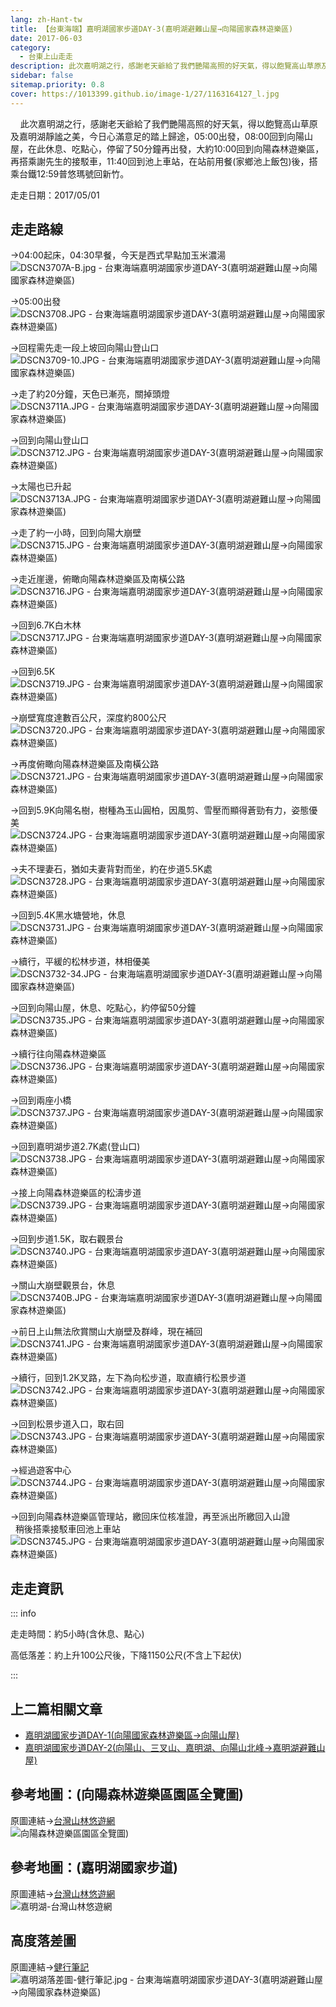 ```yaml
---
lang: zh-Hant-tw
title: 【台東海端】嘉明湖國家步道DAY-3(嘉明湖避難山屋→向陽國家森林遊樂區)
date: 2017-06-03
category: 
  - 台東上山走走
description: 此次嘉明湖之行，感謝老天爺給了我們艷陽高照的好天氣，得以飽覽高山草原及嘉明湖靜謐之美，今日心滿意足的踏上歸途，05:00出發，08:00回到向陽山屋，在此休息、吃點心，停留了50分鐘再出發，大約10:00回到向陽森林遊樂區，再搭乘謝先生的接駁車，11:40回到池上車站，在站前用餐(家鄉池上飯包)後，搭乘台鐵12:59普悠瑪號回新竹。
sidebar: false
sitemap.priority: 0.8
cover: https://1013399.github.io/image-1/27/1163164127_l.jpg
---
```


    此次嘉明湖之行，感謝老天爺給了我們艷陽高照的好天氣，得以飽覽高山草原及嘉明湖靜謐之美，今日心滿意足的踏上歸途，05:00出發，08:00回到向陽山屋，在此休息、吃點心，停留了50分鐘再出發，大約10:00回到向陽森林遊樂區，再搭乘謝先生的接駁車，11:40回到池上車站，在站前用餐(家鄉池上飯包)後，搭乘台鐵12:59普悠瑪號回新竹。

<!-- more -->

走走日期：2017/05/01

## 走走路線
→04:00起床，04:30早餐，今天是西式早點加玉米濃湯  
![DSCN3707A-B.jpg - 台東海端嘉明湖國家步道DAY-3(嘉明湖避難山屋→向陽國家森林遊樂區)](https://1013399.github.io/image-1/27/1163163946_l.jpg)

→05:00出發  
![DSCN3708.JPG - 台東海端嘉明湖國家步道DAY-3(嘉明湖避難山屋→向陽國家森林遊樂區)](https://1013399.github.io/image-1/27/1163163858_l.jpg)

→回程需先走一段上坡回向陽山登山口  
![DSCN3709-10.JPG - 台東海端嘉明湖國家步道DAY-3(嘉明湖避難山屋→向陽國家森林遊樂區)](https://1013399.github.io/image-1/27/1163165203_l.jpg)

→走了約20分鐘，天色已漸亮，關掉頭燈  
![DSCN3711A.JPG - 台東海端嘉明湖國家步道DAY-3(嘉明湖避難山屋→向陽國家森林遊樂區)](https://1013399.github.io/image-1/27/1163163374_l.jpg)

→回到向陽山登山口  
![DSCN3712.JPG - 台東海端嘉明湖國家步道DAY-3(嘉明湖避難山屋→向陽國家森林遊樂區)](https://1013399.github.io/image-1/27/1163164126_l.jpg)

→太陽也已升起  
![DSCN3713A.JPG - 台東海端嘉明湖國家步道DAY-3(嘉明湖避難山屋→向陽國家森林遊樂區)](https://1013399.github.io/image-1/27/1163164127_l.jpg)

→走了約一小時，回到向陽大崩壁  
![DSCN3715.JPG - 台東海端嘉明湖國家步道DAY-3(嘉明湖避難山屋→向陽國家森林遊樂區)](https://1013399.github.io/image-1/27/1163163669_l.jpg)

→走近崖邊，俯瞰向陽森林遊樂區及南橫公路  
![DSCN3716.JPG - 台東海端嘉明湖國家步道DAY-3(嘉明湖避難山屋→向陽國家森林遊樂區)](https://1013399.github.io/image-1/27/1163164518_l.jpg)

→回到6.7K白木林  
![DSCN3717.JPG - 台東海端嘉明湖國家步道DAY-3(嘉明湖避難山屋→向陽國家森林遊樂區)](https://1013399.github.io/image-1/27/1163164252_l.jpg)

→回到6.5K  
![DSCN3719.JPG - 台東海端嘉明湖國家步道DAY-3(嘉明湖避難山屋→向陽國家森林遊樂區)](https://1013399.github.io/image-1/27/1163163450_l.jpg)

→崩壁寬度達數百公尺，深度約800公尺  
![DSCN3720.JPG - 台東海端嘉明湖國家步道DAY-3(嘉明湖避難山屋→向陽國家森林遊樂區)](https://1013399.github.io/image-1/27/1163163451_l.jpg)

→再度俯瞰向陽森林遊樂區及南橫公路  
![DSCN3721.JPG - 台東海端嘉明湖國家步道DAY-3(嘉明湖避難山屋→向陽國家森林遊樂區)](https://1013399.github.io/image-1/27/1163165105_l.jpg)

→回到5.9K向陽名樹，樹種為玉山圓柏，因風剪、雪壓而顯得蒼勁有力，姿態優美  
![DSCN3724.JPG - 台東海端嘉明湖國家步道DAY-3(嘉明湖避難山屋→向陽國家森林遊樂區)](https://1013399.github.io/image-1/27/1163165009_l.jpg)

→夫不理妻石，猶如夫妻背對而坐，約在步道5.5K處  
![DSCN3728.JPG - 台東海端嘉明湖國家步道DAY-3(嘉明湖避難山屋→向陽國家森林遊樂區)](https://1013399.github.io/image-1/27/1163163670_l.jpg)

→回到5.4K黑水塘營地，休息  
![DSCN3731.JPG - 台東海端嘉明湖國家步道DAY-3(嘉明湖避難山屋→向陽國家森林遊樂區)](https://1013399.github.io/image-1/27/1163165206_l.jpg)

→續行，平緩的松林步道，林相優美  
![DSCN3732-34.JPG - 台東海端嘉明湖國家步道DAY-3(嘉明湖避難山屋→向陽國家森林遊樂區)](https://1013399.github.io/image-1/27/1163163861_l.jpg)

→回到向陽山屋，休息、吃點心，約停留50分鐘  
![DSCN3735.JPG - 台東海端嘉明湖國家步道DAY-3(嘉明湖避難山屋→向陽國家森林遊樂區)](https://1013399.github.io/image-1/27/1163164716_l.jpg)

→續行往向陽森林遊樂區  
![DSCN3736.JPG - 台東海端嘉明湖國家步道DAY-3(嘉明湖避難山屋→向陽國家森林遊樂區)](https://1013399.github.io/image-1/27/1163164344_l.jpg)

→回到兩座小橋  
![DSCN3737.JPG - 台東海端嘉明湖國家步道DAY-3(嘉明湖避難山屋→向陽國家森林遊樂區)](https://1013399.github.io/image-1/27/1163165107_l.jpg)

→回到嘉明湖步道2.7K處(登山口)  
![DSCN3738.JPG - 台東海端嘉明湖國家步道DAY-3(嘉明湖避難山屋→向陽國家森林遊樂區)](https://1013399.github.io/image-1/27/1163165208_l.jpg)

→接上向陽森林遊樂區的松濤步道  
![DSCN3739.JPG - 台東海端嘉明湖國家步道DAY-3(嘉明湖避難山屋→向陽國家森林遊樂區)](https://1013399.github.io/image-1/27/1163164253_l.jpg)

→回到步道1.5K，取右觀景台  
![DSCN3740.JPG - 台東海端嘉明湖國家步道DAY-3(嘉明湖避難山屋→向陽國家森林遊樂區)](https://1013399.github.io/image-1/27/1163164520_l.jpg)

→關山大崩壁觀景台，休息  
![DSCN3740B.JPG - 台東海端嘉明湖國家步道DAY-3(嘉明湖避難山屋→向陽國家森林遊樂區)](https://1013399.github.io/image-1/27/1163164254_l.jpg)

→前日上山無法欣賞關山大崩壁及群峰，現在補回  
![DSCN3741.JPG - 台東海端嘉明湖國家步道DAY-3(嘉明湖避難山屋→向陽國家森林遊樂區)](https://1013399.github.io/image-1/27/1163163675_l.jpg)

→續行，回到1.2K叉路，左下為向松步道，取直續行松景步道  
![DSCN3742.JPG - 台東海端嘉明湖國家步道DAY-3(嘉明湖避難山屋→向陽國家森林遊樂區)](https://1013399.github.io/image-1/27/1163165209_l.jpg)

→回到松景步道入口，取右回  
![DSCN3743.JPG - 台東海端嘉明湖國家步道DAY-3(嘉明湖避難山屋→向陽國家森林遊樂區)](https://1013399.github.io/image-1/27/1163164128_l.jpg)

→經過遊客中心  
![DSCN3744.JPG - 台東海端嘉明湖國家步道DAY-3(嘉明湖避難山屋→向陽國家森林遊樂區)](https://1013399.github.io/image-1/27/1163164718_l.jpg)

→回到向陽森林遊樂區管理站，繳回床位核准證，再至派出所繳回入山證  
  稍後搭乘接駁車回池上車站  
![DSCN3745.JPG - 台東海端嘉明湖國家步道DAY-3(嘉明湖避難山屋→向陽國家森林遊樂區)](https://1013399.github.io/image-1/27/1163164808_l.jpg)

## 走走資訊
::: info

走走時間：約5小時(含休息、點心)

高低落差：約上升100公尺後，下降1150公尺(不含上下起伏)

:::

## 上二篇相關文章
- [嘉明湖國家步道DAY-1(向陽國家森林遊樂區→向陽山屋)](/posts/post-29-2017-06-01.md)  
- [嘉明湖國家步道DAY-2(向陽山、三叉山、嘉明湖、向陽山北峰→嘉明湖避難山屋)](/posts/post-28-2017-06-02.md)

## 參考地圖：(向陽森林遊樂區園區全覽圖)  
原圖連結→[台灣山林悠遊網](http://ge-lab-211.ceci.com.tw/99131/RA/RA_1_1.aspx?RA_ID=0700002)  
![向陽森林遊樂區園區全覽圖)](https://1013399.github.io/image-1/27/1163164616_l.jpg)

## 參考地圖：(嘉明湖國家步道)  
原圖連結→[台灣山林悠遊網](http://recreation.forest.gov.tw/askformonhouse/Askmain.aspx)  
![嘉明湖-台灣山林悠遊網](https://1013399.github.io/image-1/27/1163165011_l.jpg)

## 高度落差圖
原圖連結→[健行筆記](http://tw.hiking.biji.co/index.php?q=trail&act=detail&id=347)  
![嘉明湖落差圖-健行筆記.jpg - 台東海端嘉明湖國家步道DAY-3(嘉明湖避難山屋→向陽國家森林遊樂區)](https://1013399.github.io/image-1/27/1163165012_l.jpg)